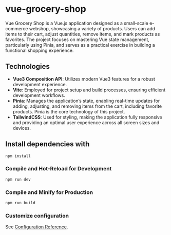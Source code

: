 # vue-grocery-shop

Vue Grocery Shop is a Vue.js application designed as a small-scale e-commerce webshop, showcasing a variety of products. Users can add items to their cart, adjust quantities, remove items, and mark products as favorites. The project focuses on mastering Vue state management, particularly using Pinia, and serves as a practical exercise in building a functional shopping experience.

## Technologies

- **Vue3 Composition API**: Utilizes modern Vue3 features for a robust development experience.
- **Vite**: Employed for project setup and build processes, ensuring efficient development workflows.
- **Pinia**: Manages the application’s state, enabling real-time updates for adding, adjusting, and removing items from the cart, including favorite products. Pinia is the core technology of this project.
- **TailwindCSS**: Used for styling, making the application fully responsive and providing an optimal user experience across all screen sizes and devices.

## Install dependencies with
```
npm install
```

### Compile and Hot-Reload for Development
```
npm run dev
```

### Compile and Minify for Production
```
npm run build
```

### Customize configuration
See [Configuration Reference](https://cli.vuejs.org/config/).
